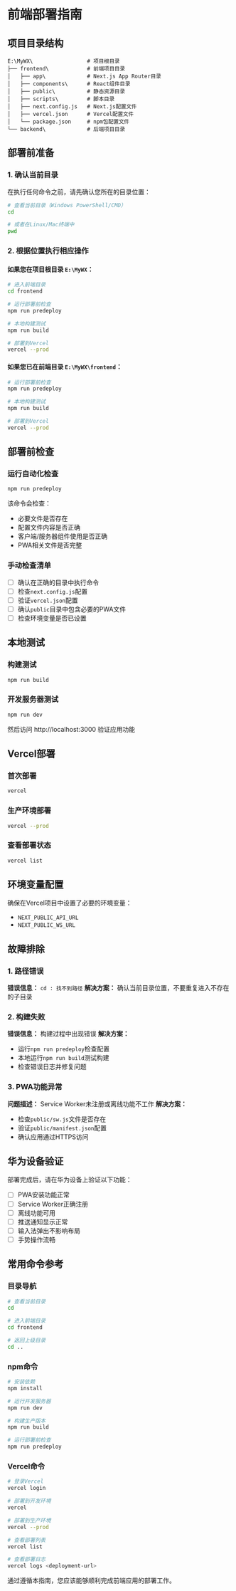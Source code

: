 # 前端部署指南

## 项目目录结构
```
E:\MyWX\                 # 项目根目录
├── frontend\            # 前端项目目录
│   ├── app\             # Next.js App Router目录
│   ├── components\      # React组件目录
│   ├── public\          # 静态资源目录
│   ├── scripts\         # 脚本目录
│   ├── next.config.js   # Next.js配置文件
│   ├── vercel.json      # Vercel配置文件
│   └── package.json     # npm包配置文件
└── backend\             # 后端项目目录
```

## 部署前准备

### 1. 确认当前目录
在执行任何命令之前，请先确认您所在的目录位置：

```bash
# 查看当前目录（Windows PowerShell/CMD）
cd

# 或者在Linux/Mac终端中
pwd
```

### 2. 根据位置执行相应操作

#### 如果您在项目根目录 `E:\MyWX`：
```bash
# 进入前端目录
cd frontend

# 运行部署前检查
npm run predeploy

# 本地构建测试
npm run build

# 部署到Vercel
vercel --prod
```

#### 如果您已在前端目录 `E:\MyWX\frontend`：
```bash
# 运行部署前检查
npm run predeploy

# 本地构建测试
npm run build

# 部署到Vercel
vercel --prod
```

## 部署前检查

### 运行自动化检查
```bash
npm run predeploy
```

该命令会检查：
- 必要文件是否存在
- 配置文件内容是否正确
- 客户端/服务器组件使用是否正确
- PWA相关文件是否完整

### 手动检查清单
- [ ] 确认在正确的目录中执行命令
- [ ] 检查`next.config.js`配置
- [ ] 验证`vercel.json`配置
- [ ] 确认`public`目录中包含必要的PWA文件
- [ ] 检查环境变量是否已设置

## 本地测试

### 构建测试
```bash
npm run build
```

### 开发服务器测试
```bash
npm run dev
```
然后访问 http://localhost:3000 验证应用功能

## Vercel部署

### 首次部署
```bash
vercel
```

### 生产环境部署
```bash
vercel --prod
```

### 查看部署状态
```bash
vercel list
```

## 环境变量配置

确保在Vercel项目中设置了必要的环境变量：
- `NEXT_PUBLIC_API_URL`
- `NEXT_PUBLIC_WS_URL`

## 故障排除

### 1. 路径错误
**错误信息：** `cd : 找不到路径`
**解决方案：** 确认当前目录位置，不要重复进入不存在的子目录

### 2. 构建失败
**错误信息：** 构建过程中出现错误
**解决方案：** 
- 运行`npm run predeploy`检查配置
- 本地运行`npm run build`测试构建
- 检查错误日志并修复问题

### 3. PWA功能异常
**问题描述：** Service Worker未注册或离线功能不工作
**解决方案：**
- 检查`public/sw.js`文件是否存在
- 验证`public/manifest.json`配置
- 确认应用通过HTTPS访问

## 华为设备验证

部署完成后，请在华为设备上验证以下功能：
- [ ] PWA安装功能正常
- [ ] Service Worker正确注册
- [ ] 离线功能可用
- [ ] 推送通知显示正常
- [ ] 输入法弹出不影响布局
- [ ] 手势操作流畅

## 常用命令参考

### 目录导航
```bash
# 查看当前目录
cd

# 进入前端目录
cd frontend

# 返回上级目录
cd ..
```

### npm命令
```bash
# 安装依赖
npm install

# 运行开发服务器
npm run dev

# 构建生产版本
npm run build

# 运行部署前检查
npm run predeploy
```

### Vercel命令
```bash
# 登录Vercel
vercel login

# 部署到开发环境
vercel

# 部署到生产环境
vercel --prod

# 查看部署列表
vercel list

# 查看部署日志
vercel logs <deployment-url>
```

通过遵循本指南，您应该能够顺利完成前端应用的部署工作。